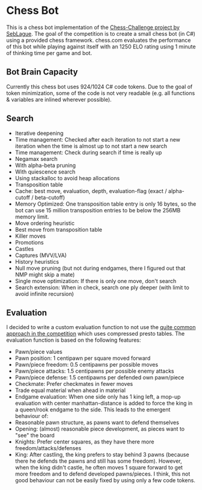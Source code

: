 # Chess Bot
This is a chess bot implementation of the [Chess-Challenge project by SebLague](https://github.com/SebLague/Chess-Challenge).
The goal of the competition is to create a small chess bot (in C#) using a provided chess framework.
chess.com evaluates the performance of this bot while playing against itself with an 
1250 ELO rating using 1 minute of thinking time per game and bot.

## Bot Brain Capacity
Currently this chess bot uses 924/1024 C# code tokens. Due to the goal of token minimization, some of the code is not very readable (e.g. all functions & variables are inlined wherever possible).

## Search
* Iterative deepening
 * Time management: Checked after each iteration to not start a new iteration when the time is almost up to not start a new search
 * Time management: Check during search if time is really up
* Negamax search
 * With alpha-beta pruning
 * With quiescence search
 * Using stackalloc to avoid heap allocations
* Transposition table
 * Cache: best move, evaluation, depth, evaluation-flag (exact / alpha-cutoff / beta-cutoff)
 * Memory Optimized: One transposition table entry is only 16 bytes, so the bot can use 15 million transposition entries to be below the 256MB memory limit.
* Move ordering heuristic
 * Best move from transposition table
 * Killer moves
 * Promotions
 * Castles
 * Captures (MVV/LVA)
 * History heuristics
* Null move pruning (but not during endgames, there I figured out that NMP might skip a mate)
* Single move optimization: If there is only one move, don't search
* Search extension: When in check, search one ply deeper (with limit to avoid infinite recursion)

## Evaluation
I decided to write a custom evaluation function to not use the [quite common approach in the competition](https://github.com/SebLague/Chess-Challenge/forks) which uses compressed presto tables.
The evaluation function is based on the following features:
 * Pawn/piece values
 * Pawn position: 1 centipawn per square moved forward
 * Pawn/piece freedom: 0.5 centipawns per possible moves
 * Pawn/piece attacks: 1.5 centipawns per possible enemy attacks
 * Pawn/piece defense: 1.5 centipawns per defended own pawn/piece
 * Checkmate: Prefer checkmates in fewer moves
 * Trade equal material when ahead in material
 * Endgame evaluation: When one side only has 1 king left, a mop-up evaluation with center manhattan-distance is added to force the king in a queen/rook endgame to the side.
This leads to the emergent behaviour of:
 * Reasonable pawn structure, as pawns want to defend themselves
 * Opening: (almost) reasonable piece development, as pieces want to "see" the board
 * Knights: Prefer center squares, as they have there more freedom/attacks/defenses
 * King: After castling, the king prefers to stay behind 3 pawns (because there he defends the pawns and still has some freedom). However, when the king didn't castle, he often moves 1 square forward to get more freedom and to defend developed pawns/pieces. I think, this not good behaviour can not be easily fixed by using only a few code tokens.